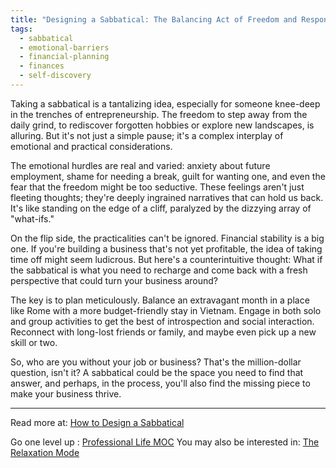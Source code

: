 ```yaml
---
title: "Designing a Sabbatical: The Balancing Act of Freedom and Responsibility"
tags:
  - sabbatical
  - emotional-barriers
  - financial-planning
  - finances
  - self-discovery
---
```


Taking a sabbatical is a tantalizing idea, especially for someone knee-deep in the trenches of entrepreneurship. The freedom to step away from the daily grind, to rediscover forgotten hobbies or explore new landscapes, is alluring. But it's not just a simple pause; it's a complex interplay of emotional and practical considerations.

The emotional hurdles are real and varied: anxiety about future employment, shame for needing a break, guilt for wanting one, and even the fear that the freedom might be too seductive. These feelings aren't just fleeting thoughts; they're deeply ingrained narratives that can hold us back. It's like standing on the edge of a cliff, paralyzed by the dizzying array of "what-ifs."

On the flip side, the practicalities can't be ignored. Financial stability is a big one. If you're building a business that's not yet profitable, the idea of taking time off might seem ludicrous. But here's a counterintuitive thought: What if the sabbatical is what you need to recharge and come back with a fresh perspective that could turn your business around?

The key is to plan meticulously. Balance an extravagant month in a place like Rome with a more budget-friendly stay in Vietnam. Engage in both solo and group activities to get the best of introspection and social interaction. Reconnect with long-lost friends or family, and maybe even pick up a new skill or two.

So, who are you without your job or business? That's the million-dollar question, isn't it? A sabbatical could be the space you need to find that answer, and perhaps, in the process, you'll also find the missing piece to make your business thrive.

----

Read more at: [How to Design a Sabbatical](https://every.to/p/how-to-design-a-sabbatical)

Go one level up : [Professional Life MOC](Maps/Professional%20Life%20MOC.md)
You may also be interested in: [The Relaxation Mode](Notes/The%20Relaxation%20Mode.md)